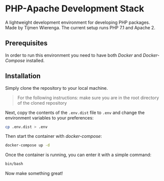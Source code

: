 # PHP-Apache Development Stack
A lightweight development environment for developing PHP packages. Made by Tijmen Wierenga.
The current setup runs PHP 7.1 and Apache 2.

## Prerequisites
In order to run this environment you need to have both *Docker* and *Docker-Compose* installed. 

## Installation
Simply clone the repository to your local machine.

>For the following instructions: make sure you are in the root directory of the cloned repository

Next, copy the contents of the `.env.dist` file to `.env` and change the environment variables to your preferences:
``` bash
cp .env.dist > .env
```

Then start the container with *docker-compose*:
``` bash
docker-compose up -d
```

Once the container is running, you can enter it with a simple command:
``` bash
bin/bash
```

Now make something great!
